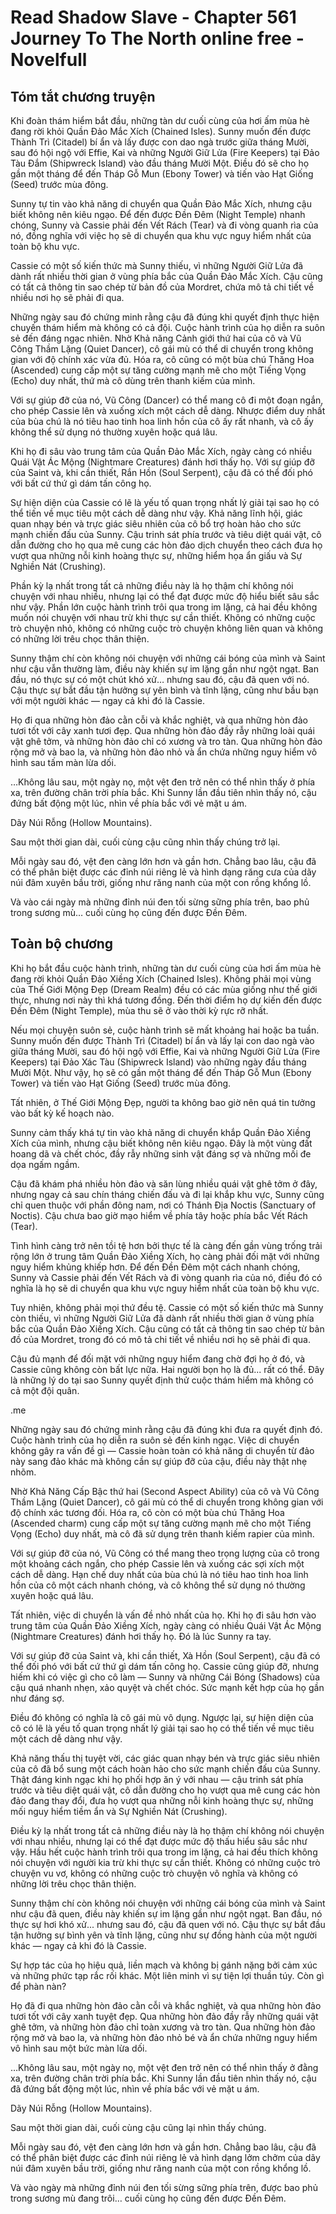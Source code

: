 # Read Shadow Slave - Chapter 561 Journey To The North online free - Novelfull

## Tóm tắt chương truyện

Khi đoàn thám hiểm bắt đầu, những tàn dư cuối cùng của hơi ấm mùa hè đang rời khỏi Quần Đảo Mắc Xích (Chained Isles). Sunny muốn đến được Thành Trì (Citadel) bí ẩn và lấy được con dao ngà trước giữa tháng Mười, sau đó hội ngộ với Effie, Kai và những Người Giữ Lửa (Fire Keepers) tại Đảo Tàu Đắm (Shipwreck Island) vào đầu tháng Mười Một. Điều đó sẽ cho họ gần một tháng để đến Tháp Gỗ Mun (Ebony Tower) và tiến vào Hạt Giống (Seed) trước mùa đông.

Sunny tự tin vào khả năng di chuyển qua Quần Đảo Mắc Xích, nhưng cậu biết không nên kiêu ngạo. Để đến được Đền Đêm (Night Temple) nhanh chóng, Sunny và Cassie phải đến Vết Rách (Tear) và đi vòng quanh rìa của nó, đồng nghĩa với việc họ sẽ di chuyển qua khu vực nguy hiểm nhất của toàn bộ khu vực.

Cassie có một số kiến thức mà Sunny thiếu, vì những Người Giữ Lửa đã dành rất nhiều thời gian ở vùng phía bắc của Quần Đảo Mắc Xích. Cậu cũng có tất cả thông tin sao chép từ bản đồ của Mordret, chứa mô tả chi tiết về nhiều nơi họ sẽ phải đi qua.

Những ngày sau đó chứng minh rằng cậu đã đúng khi quyết định thực hiện chuyến thám hiểm mà không có cả đội. Cuộc hành trình của họ diễn ra suôn sẻ đến đáng ngạc nhiên. Nhờ Khả năng Cảnh giới thứ hai của cô và Vũ Công Thầm Lặng (Quiet Dancer), cô gái mù có thể di chuyển trong không gian với độ chính xác vừa đủ. Hóa ra, cô cũng có một bùa chú Thăng Hoa (Ascended) cung cấp một sự tăng cường mạnh mẽ cho một Tiếng Vọng (Echo) duy nhất, thứ mà cô dùng trên thanh kiếm của mình.

Với sự giúp đỡ của nó, Vũ Công (Dancer) có thể mang cô đi một đoạn ngắn, cho phép Cassie lên và xuống xích một cách dễ dàng. Nhược điểm duy nhất của bùa chú là nó tiêu hao tinh hoa linh hồn của cô ấy rất nhanh, và cô ấy không thể sử dụng nó thường xuyên hoặc quá lâu.

Khi họ đi sâu vào trung tâm của Quần Đảo Mắc Xích, ngày càng có nhiều Quái Vật Ác Mộng (Nightmare Creatures) đánh hơi thấy họ. Với sự giúp đỡ của Saint và, khi cần thiết, Rắn Hồn (Soul Serpent), cậu đã có thể đối phó với bất cứ thứ gì dám tấn công họ.

Sự hiện diện của Cassie có lẽ là yếu tố quan trọng nhất lý giải tại sao họ có thể tiến về mục tiêu một cách dễ dàng như vậy. Khả năng lĩnh hội, giác quan nhạy bén và trực giác siêu nhiên của cô bổ trợ hoàn hảo cho sức mạnh chiến đấu của Sunny. Cậu trinh sát phía trước và tiêu diệt quái vật, cô dẫn đường cho họ qua mê cung các hòn đảo dịch chuyển theo cách đưa họ vượt qua những nỗi kinh hoàng thực sự, những hiểm họa ẩn giấu và Sự Nghiền Nát (Crushing).

Phần kỳ lạ nhất trong tất cả những điều này là họ thậm chí không nói chuyện với nhau nhiều, nhưng lại có thể đạt được mức độ hiểu biết sâu sắc như vậy. Phần lớn cuộc hành trình trôi qua trong im lặng, cả hai đều không muốn nói chuyện với nhau trừ khi thực sự cần thiết. Không có những cuộc trò chuyện nhỏ, không có những cuộc trò chuyện không liên quan và không có những lời trêu chọc thân thiện.

Sunny thậm chí còn không nói chuyện với những cái bóng của mình và Saint như cậu vẫn thường làm, điều này khiến sự im lặng gần như ngột ngạt. Ban đầu, nó thực sự có một chút khó xử… nhưng sau đó, cậu đã quen với nó. Cậu thực sự bắt đầu tận hưởng sự yên bình và tĩnh lặng, cũng như bầu bạn với một người khác — ngay cả khi đó là Cassie.

Họ đi qua những hòn đảo cằn cỗi và khắc nghiệt, và qua những hòn đảo tươi tốt với cây xanh tươi đẹp. Qua những hòn đảo đầy rẫy những loài quái vật ghê tởm, và những hòn đảo chỉ có xương và tro tàn. Qua những hòn đảo rộng mở và bao la, và những hòn đảo nhỏ và ẩn chứa những nguy hiểm vô hình sau tấm màn lừa dối.

…Không lâu sau, một ngày nọ, một vệt đen trở nên có thể nhìn thấy ở phía xa, trên đường chân trời phía bắc. Khi Sunny lần đầu tiên nhìn thấy nó, cậu đứng bất động một lúc, nhìn về phía bắc với vẻ mặt u ám.

Dãy Núi Rỗng (Hollow Mountains).

Sau một thời gian dài, cuối cùng cậu cũng nhìn thấy chúng trở lại.

Mỗi ngày sau đó, vệt đen càng lớn hơn và gần hơn. Chẳng bao lâu, cậu đã có thể phân biệt được các đỉnh núi riêng lẻ và hình dạng răng cưa của dãy núi đâm xuyên bầu trời, giống như răng nanh của một con rồng khổng lồ.

Và vào cái ngày mà những đỉnh núi đen tối sừng sững phía trên, bao phủ trong sương mù… cuối cùng họ cũng đến được Đền Đêm.

## Toàn bộ chương

Khi họ bắt đầu cuộc hành trình, những tàn dư cuối cùng của hơi ấm mùa hè đang rời khỏi Quần Đảo Xiềng Xích (Chained Isles). Không phải mọi vùng của Thế Giới Mộng Đẹp (Dream Realm) đều có các mùa giống như thế giới thực, nhưng nơi này thì khá tương đồng. Đến thời điểm họ dự kiến đến được Đền Đêm (Night Temple), mùa thu sẽ ở vào thời kỳ rực rỡ nhất.

Nếu mọi chuyện suôn sẻ, cuộc hành trình sẽ mất khoảng hai hoặc ba tuần. Sunny muốn đến được Thành Trì (Citadel) bí ẩn và lấy lại con dao ngà vào giữa tháng Mười, sau đó hội ngộ với Effie, Kai và những Người Giữ Lửa (Fire Keepers) tại Đảo Xác Tàu (Shipwreck Island) vào những ngày đầu tháng Mười Một. Như vậy, họ sẽ có gần một tháng để đến Tháp Gỗ Mun (Ebony Tower) và tiến vào Hạt Giống (Seed) trước mùa đông.

Tất nhiên, ở Thế Giới Mộng Đẹp, người ta không bao giờ nên quá tin tưởng vào bất kỳ kế hoạch nào.

Sunny cảm thấy khá tự tin vào khả năng di chuyển khắp Quần Đảo Xiềng Xích của mình, nhưng cậu biết không nên kiêu ngạo. Đây là một vùng đất hoang dã và chết chóc, đầy rẫy những sinh vật đáng sợ và những mối đe dọa ngấm ngầm.

Cậu đã khám phá nhiều hòn đảo và săn lùng nhiều quái vật ghê tởm ở đây, nhưng ngay cả sau chín tháng chiến đấu và đi lại khắp khu vực, Sunny cũng chỉ quen thuộc với phần đông nam, nơi có Thánh Địa Noctis (Sanctuary of Noctis). Cậu chưa bao giờ mạo hiểm về phía tây hoặc phía bắc Vết Rách (Tear).

Tình hình càng trở nên tồi tệ hơn bởi thực tế là càng đến gần vùng trống trải rộng lớn ở trung tâm Quần Đảo Xiềng Xích, họ càng phải đối mặt với những nguy hiểm khủng khiếp hơn. Để đến Đền Đêm một cách nhanh chóng, Sunny và Cassie phải đến Vết Rách và đi vòng quanh rìa của nó, điều đó có nghĩa là họ sẽ di chuyển qua khu vực nguy hiểm nhất của toàn bộ khu vực.

Tuy nhiên, không phải mọi thứ đều tệ. Cassie có một số kiến thức mà Sunny còn thiếu, vì những Người Giữ Lửa đã dành rất nhiều thời gian ở vùng phía bắc của Quần Đảo Xiềng Xích. Cậu cũng có tất cả thông tin sao chép từ bản đồ của Mordret, trong đó có mô tả chi tiết về nhiều nơi họ sẽ phải đi qua.

Cậu đủ mạnh để đối mặt với những nguy hiểm đang chờ đợi họ ở đó, và Cassie cũng không còn bất lực nữa. Hai người bọn họ là đủ... rất có thể. Đây là những lý do tại sao Sunny quyết định thử cuộc thám hiểm mà không có cả một đội quân.

.me

Những ngày sau đó chứng minh rằng cậu đã đúng khi đưa ra quyết định đó. Cuộc hành trình của họ diễn ra suôn sẻ đến kinh ngạc. Việc di chuyển không gây ra vấn đề gì — Cassie hoàn toàn có khả năng di chuyển từ đảo này sang đảo khác mà không cần sự giúp đỡ của cậu, điều này thật nhẹ nhõm.

Nhờ Khả Năng Cấp Bậc thứ hai (Second Aspect Ability) của cô và Vũ Công Thầm Lặng (Quiet Dancer), cô gái mù có thể di chuyển trong không gian với độ chính xác tương đối. Hóa ra, cô còn có một bùa chú Thăng Hoa (Ascended charm) cung cấp một sự tăng cường mạnh mẽ cho một Tiếng Vọng (Echo) duy nhất, mà cô đã sử dụng trên thanh kiếm rapier của mình.

Với sự giúp đỡ của nó, Vũ Công có thể mang theo trọng lượng của cô trong một khoảng cách ngắn, cho phép Cassie lên và xuống các sợi xích một cách dễ dàng. Hạn chế duy nhất của bùa chú là nó tiêu hao tinh hoa linh hồn của cô một cách nhanh chóng, và cô không thể sử dụng nó thường xuyên hoặc quá lâu.

Tất nhiên, việc di chuyển là vấn đề nhỏ nhất của họ. Khi họ đi sâu hơn vào trung tâm của Quần Đảo Xiềng Xích, ngày càng có nhiều Quái Vật Ác Mộng (Nightmare Creatures) đánh hơi thấy họ. Đó là lúc Sunny ra tay.

Với sự giúp đỡ của Saint và, khi cần thiết, Xà Hồn (Soul Serpent), cậu đã có thể đối phó với bất cứ thứ gì dám tấn công họ. Cassie cũng giúp đỡ, nhưng hiếm khi có việc gì cho cô làm — Sunny và những Cái Bóng (Shadows) của cậu quá nhanh nhẹn, xảo quyệt và chết chóc. Sức mạnh kết hợp của họ gần như đáng sợ.

Điều đó không có nghĩa là cô gái mù vô dụng. Ngược lại, sự hiện diện của cô có lẽ là yếu tố quan trọng nhất lý giải tại sao họ có thể tiến về mục tiêu một cách dễ dàng như vậy.

Khả năng thấu thị tuyệt vời, các giác quan nhạy bén và trực giác siêu nhiên của cô đã bổ sung một cách hoàn hảo cho sức mạnh chiến đấu của Sunny. Thật đáng kinh ngạc khi họ phối hợp ăn ý với nhau — cậu trinh sát phía trước và tiêu diệt quái vật, cô dẫn đường cho họ vượt qua mê cung các hòn đảo đang thay đổi, đưa họ vượt qua những nỗi kinh hoàng thực sự, những mối nguy hiểm tiềm ẩn và Sự Nghiền Nát (Crushing).

Điều kỳ lạ nhất trong tất cả những điều này là họ thậm chí không nói chuyện với nhau nhiều, nhưng lại có thể đạt được mức độ thấu hiểu sâu sắc như vậy. Hầu hết cuộc hành trình trôi qua trong im lặng, cả hai đều thích không nói chuyện với người kia trừ khi thực sự cần thiết. Không có những cuộc trò chuyện vu vơ, không có những cuộc trò chuyện vô nghĩa và không có những lời trêu chọc thân thiện.

Sunny thậm chí còn không nói chuyện với những cái bóng của mình và Saint như cậu đã quen, điều này khiến sự im lặng gần như ngột ngạt. Ban đầu, nó thực sự hơi khó xử... nhưng sau đó, cậu đã quen với nó. Cậu thực sự bắt đầu tận hưởng sự bình yên và tĩnh lặng, cũng như sự đồng hành của một người khác — ngay cả khi đó là Cassie.

Sự hợp tác của họ hiệu quả, liền mạch và không bị gánh nặng bởi cảm xúc và những phức tạp rắc rối khác. Một liên minh vì sự tiện lợi thuần túy. Còn gì để phàn nàn?

Họ đã đi qua những hòn đảo cằn cỗi và khắc nghiệt, và qua những hòn đảo tươi tốt với cây xanh tuyệt đẹp. Qua những hòn đảo đầy rẫy những quái vật ghê tởm, và những hòn đảo chỉ toàn xương và tro tàn. Qua những hòn đảo rộng mở và bao la, và những hòn đảo nhỏ bé và ẩn chứa những nguy hiểm vô hình sau một bức màn lừa dối.

…Không lâu sau, một ngày nọ, một vệt đen trở nên có thể nhìn thấy ở đằng xa, trên đường chân trời phía bắc. Khi Sunny lần đầu tiên nhìn thấy nó, cậu đã đứng bất động một lúc, nhìn về phía bắc với vẻ mặt u ám.

Dãy Núi Rỗng (Hollow Mountains).

Sau một thời gian dài, cuối cùng cậu cũng lại nhìn thấy chúng.

Mỗi ngày sau đó, vệt đen càng lớn hơn và gần hơn. Chẳng bao lâu, cậu đã có thể phân biệt được các đỉnh núi riêng lẻ và hình dạng lởm chởm của dãy núi đâm xuyên bầu trời, giống như răng nanh của một con rồng khổng lồ.

Và vào ngày mà những đỉnh núi đen tối sừng sững phía trên, được bao phủ trong sương mù đang trôi… cuối cùng họ cũng đến được Đền Đêm.